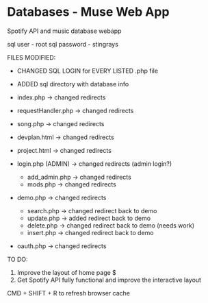 # Databases - Muse Web App

Spotify API and music database webapp

sql user - root
sql password - stingrays

FILES MODIFIED:

- CHANGED SQL LOGIN for EVERY LISTED .php file

- ADDED sql directory with database info
- index.php -> changed redirects
- requestHandler.php -> changed redirects
- song.php -> changed redirects
- devplan.html -> changed redirects
- project.html -> changed redirects
- login.php (ADMIN) -> changed redirects (admin login?)
  - add_admin.php -> changed redirects
  - mods.php -> changed redirects
- demo.php -> changed redirects
  - search.php -> changed redirect back to demo
  - update.php -> added redirect back to demo
  - delete.php -> changed redirect back to demo (needs work)
  - insert.php -> changed redirect back to demo
- oauth.php -> changed redirects

TO DO:

1. Improve the layout of home page $
2. Get Spotify API fully functional and improve the interactive layout

CMD + SHIFT + R to refresh browser cache
